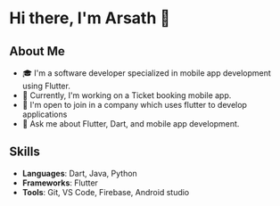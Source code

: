 # Hi there, I'm Arsath 👋

## About Me

- 🎓 I'm a software developer specialized in mobile app development using Flutter.
- 🌱 Currently, I'm working on a Ticket booking mobile app.
- 👯 I'm open to join in a company which uses flutter to develop applications
- 💬 Ask me about Flutter, Dart, and mobile app development.

## Skills

- **Languages**: Dart, Java, Python
- **Frameworks**: Flutter
- **Tools**: Git, VS Code, Firebase, Android studio

<!---
arsha-bin-aysh/arsha-bin-aysh is a ✨ special ✨ repository because its `README.md` (this file) appears on your GitHub profile.
You can click the Preview link to take a look at your changes.
--->
